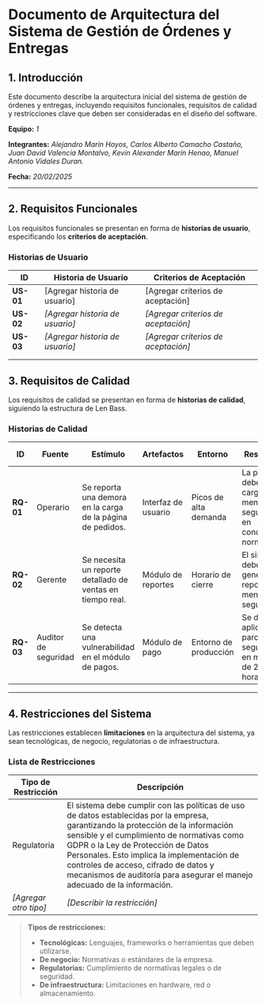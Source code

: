 # Documento de Arquitectura del Sistema de Gestión de Órdenes y Entregas

## 1. Introducción

Este documento describe la arquitectura inicial del sistema de gestión de órdenes y entregas, incluyendo requisitos funcionales, requisitos de calidad y restricciones clave que deben ser consideradas en el diseño del software.

**Equipo:** *1*

**Integrantes:** *Alejandro Marin Hoyos, Carlos Alberto Camacho Castaño, Juan David Valencia Montalvo, Kevin Alexander Marín Henao, Manuel Antonio Vidales Duran.*

**Fecha:** *20/02/2025*

---

## 2. Requisitos Funcionales  
Los requisitos funcionales se presentan en forma de **historias de usuario**, especificando los **criterios de aceptación**.

### **Historias de Usuario**
| **ID**    | **Historia de Usuario**                                                                                                           | **Criterios de Aceptación**                                                                                                                                                                                                                                                                                            |
| --------- | --------------------------------------------------------------------------------------------------------------------------------- | ---------------------------------------------------------------------------------------------------------------------------------------------------------------------------------------------------------------------------------------------------------------------------------------------------------------------- |
| **US-01** |  [Agregar historia de usuario] |  [Agregar criterios de aceptación] |
| **US-02** | _[Agregar historia de usuario]_                                                                                                   | _[Agregar criterios de aceptación]_                                                                                                                                                                                                                                                                                    |
| **US-03** | _[Agregar historia de usuario]_                                                                                                   | _[Agregar criterios de aceptación]_                                                                                                                                                                                                                                                                                    |
|           |                                                                                                                                   |                                                                                                                                                                                                                                                                                                                        |
|           |                                                                                                                                   |                                                                                                                                                                                                                                                                                                                        |



## 3. Requisitos de Calidad

Los requisitos de calidad se presentan en forma de **historias de calidad**, siguiendo la estructura de Len Bass.

### **Historias de Calidad**

| **ID** | **Fuente** | **Estímulo** | **Artefactos** | **Entorno** | **Respuesta** | **Medida de Respuesta** |
| --- | --- | --- | --- | --- | --- | --- |
| **RQ-01** | Operario | Se reporta una demora en la carga de la página de pedidos. | Interfaz de usuario | Picos de alta demanda | La página debe cargarse en menos de 2 segundos en condiciones normales. | Tiempo de carga medido con herramientas de monitoreo. |
| **RQ-02** | Gerente | Se necesita un reporte detallado de ventas en tiempo real. | Módulo de reportes | Horario de cierre | El sistema debe generar reportes en menos de 5 segundos. | Tiempo de generación del reporte medido con logs del sistema. |
| **RQ-03** | Auditor de seguridad | Se detecta una vulnerabilidad en el módulo de pagos. | Módulo de pago | Entorno de producción | Se debe aplicar un parche de seguridad en menos de 24 horas. | Tiempo entre la notificación y la resolución del problema. |

---


## 4. Restricciones del Sistema  
Las restricciones establecen **limitaciones** en la arquitectura del sistema, ya sean tecnológicas, de negocio, regulatorias o de infraestructura.

### **Lista de Restricciones**
| **Tipo de Restricción** | **Descripción** |
|------------------------|----------------|
| Regulatoria | El sistema debe cumplir con las políticas de uso de datos establecidas por la empresa, garantizando la protección de la información sensible y el cumplimiento de normativas como GDPR o la Ley de Protección de Datos Personales. Esto implica la implementación de controles de acceso, cifrado de datos y mecanismos de auditoría para asegurar el manejo adecuado de la información. |
| _[Agregar otro tipo]_ | _[Describir la restricción]_ |

>  **Tipos de restricciones:**  
> - **Tecnológicas:** Lenguajes, frameworks o herramientas que deben utilizarse.  
> - **De negocio:** Normativas o estándares de la empresa.  
> - **Regulatorias:** Cumplimiento de normativas legales o de seguridad.  
> - **De infraestructura:** Limitaciones en hardware, red o almacenamiento.  

